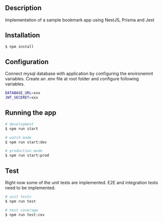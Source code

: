 ## Description

Implementation of a sample bookmark app using NestJS, Prisma and Jest

## Installation

```bash
$ npm install
```

## Configuration

Connect mysql database with application by configuring the environemnt variables.
Create an .env file at root folder and configure following variables.

```bash
DATABASE_URL=xxx
JWT_SECERET=xxx
```

## Running the app

```bash
# development
$ npm run start

# watch mode
$ npm run start:dev

# production mode
$ npm run start:prod
```

## Test

Right now some of the unit tests are implemented. E2E and integration tests need to be implemented.

```bash
# unit tests
$ npm run test

# test coverage
$ npm run test:cov
```
